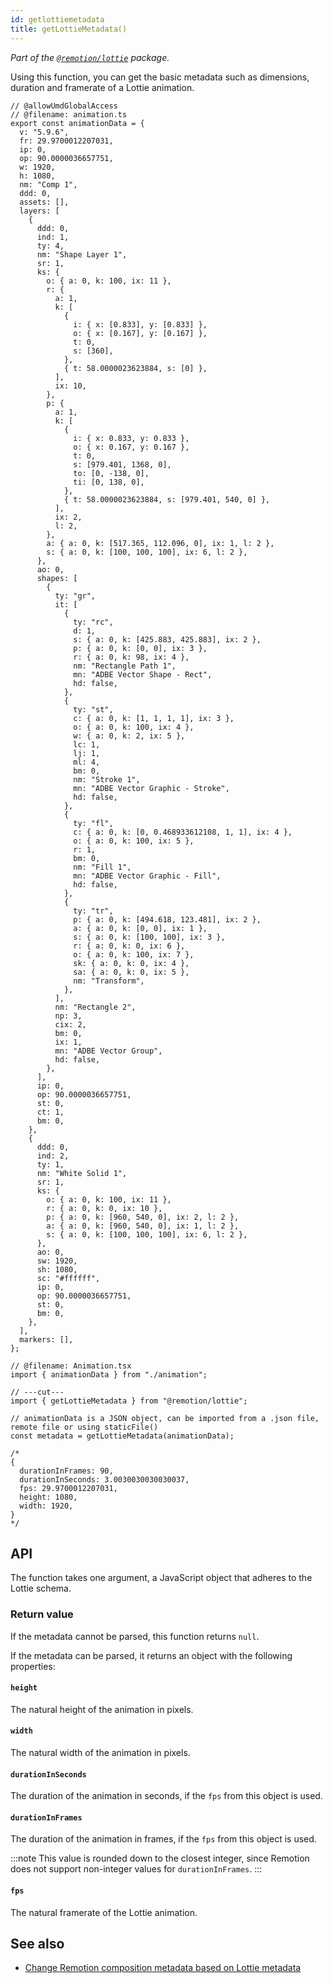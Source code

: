 ```yaml
---
id: getlottiemetadata
title: getLottieMetadata()
---
```


_Part of the [`@remotion/lottie`](/docs/lottie) package._

Using this function, you can get the basic metadata such as dimensions, duration and framerate of a Lottie animation.

```tsx twoslash title="Animation.tsx"
// @allowUmdGlobalAccess
// @filename: animation.ts
export const animationData = {
  v: "5.9.6",
  fr: 29.9700012207031,
  ip: 0,
  op: 90.0000036657751,
  w: 1920,
  h: 1080,
  nm: "Comp 1",
  ddd: 0,
  assets: [],
  layers: [
    {
      ddd: 0,
      ind: 1,
      ty: 4,
      nm: "Shape Layer 1",
      sr: 1,
      ks: {
        o: { a: 0, k: 100, ix: 11 },
        r: {
          a: 1,
          k: [
            {
              i: { x: [0.833], y: [0.833] },
              o: { x: [0.167], y: [0.167] },
              t: 0,
              s: [360],
            },
            { t: 58.0000023623884, s: [0] },
          ],
          ix: 10,
        },
        p: {
          a: 1,
          k: [
            {
              i: { x: 0.833, y: 0.833 },
              o: { x: 0.167, y: 0.167 },
              t: 0,
              s: [979.401, 1368, 0],
              to: [0, -138, 0],
              ti: [0, 138, 0],
            },
            { t: 58.0000023623884, s: [979.401, 540, 0] },
          ],
          ix: 2,
          l: 2,
        },
        a: { a: 0, k: [517.365, 112.096, 0], ix: 1, l: 2 },
        s: { a: 0, k: [100, 100, 100], ix: 6, l: 2 },
      },
      ao: 0,
      shapes: [
        {
          ty: "gr",
          it: [
            {
              ty: "rc",
              d: 1,
              s: { a: 0, k: [425.883, 425.883], ix: 2 },
              p: { a: 0, k: [0, 0], ix: 3 },
              r: { a: 0, k: 98, ix: 4 },
              nm: "Rectangle Path 1",
              mn: "ADBE Vector Shape - Rect",
              hd: false,
            },
            {
              ty: "st",
              c: { a: 0, k: [1, 1, 1, 1], ix: 3 },
              o: { a: 0, k: 100, ix: 4 },
              w: { a: 0, k: 2, ix: 5 },
              lc: 1,
              lj: 1,
              ml: 4,
              bm: 0,
              nm: "Stroke 1",
              mn: "ADBE Vector Graphic - Stroke",
              hd: false,
            },
            {
              ty: "fl",
              c: { a: 0, k: [0, 0.468933612108, 1, 1], ix: 4 },
              o: { a: 0, k: 100, ix: 5 },
              r: 1,
              bm: 0,
              nm: "Fill 1",
              mn: "ADBE Vector Graphic - Fill",
              hd: false,
            },
            {
              ty: "tr",
              p: { a: 0, k: [494.618, 123.481], ix: 2 },
              a: { a: 0, k: [0, 0], ix: 1 },
              s: { a: 0, k: [100, 100], ix: 3 },
              r: { a: 0, k: 0, ix: 6 },
              o: { a: 0, k: 100, ix: 7 },
              sk: { a: 0, k: 0, ix: 4 },
              sa: { a: 0, k: 0, ix: 5 },
              nm: "Transform",
            },
          ],
          nm: "Rectangle 2",
          np: 3,
          cix: 2,
          bm: 0,
          ix: 1,
          mn: "ADBE Vector Group",
          hd: false,
        },
      ],
      ip: 0,
      op: 90.0000036657751,
      st: 0,
      ct: 1,
      bm: 0,
    },
    {
      ddd: 0,
      ind: 2,
      ty: 1,
      nm: "White Solid 1",
      sr: 1,
      ks: {
        o: { a: 0, k: 100, ix: 11 },
        r: { a: 0, k: 0, ix: 10 },
        p: { a: 0, k: [960, 540, 0], ix: 2, l: 2 },
        a: { a: 0, k: [960, 540, 0], ix: 1, l: 2 },
        s: { a: 0, k: [100, 100, 100], ix: 6, l: 2 },
      },
      ao: 0,
      sw: 1920,
      sh: 1080,
      sc: "#ffffff",
      ip: 0,
      op: 90.0000036657751,
      st: 0,
      bm: 0,
    },
  ],
  markers: [],
};

// @filename: Animation.tsx
import { animationData } from "./animation";

// ---cut---
import { getLottieMetadata } from "@remotion/lottie";

// animationData is a JSON object, can be imported from a .json file, remote file or using staticFile()
const metadata = getLottieMetadata(animationData);

/*
{
  durationInFrames: 90,
  durationInSeconds: 3.0030030030030037,
  fps: 29.9700012207031,
  height: 1080,
  width: 1920,
}
*/
```

## API

The function takes one argument, a JavaScript object that adheres to the Lottie schema.

### Return value

If the metadata cannot be parsed, this function returns `null`.

If the metadata can be parsed, it returns an object with the following properties:

#### `height`

The natural height of the animation in pixels.

#### `width`

The natural width of the animation in pixels.

#### `durationInSeconds`

The duration of the animation in seconds, if the `fps` from this object is used.

#### `durationInFrames`

The duration of the animation in frames, if the `fps` from this object is used.

:::note
This value is rounded down to the closest integer, since Remotion does not support non-integer values for `durationInFrames`.
:::

#### `fps`

The natural framerate of the Lottie animation.

## See also

- [Change Remotion composition metadata based on Lottie metadata](/docs/dynamic-metadata#change-metadata-based-on-asynchronous-information)
